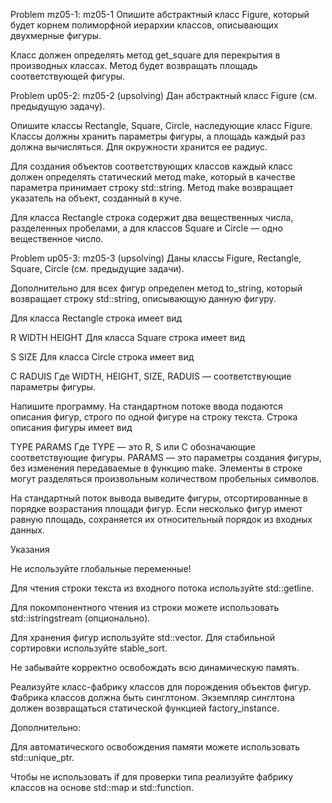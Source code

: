 Problem mz05-1: mz05-1
Опишите абстрактный класс Figure, который будет корнем полиморфной иерархии классов, описывающих двухмерные фигуры.

Класс должен определять метод get_square для перекрытия в производных классах. Метод будет возвращать площадь соответствующей фигуры.

Problem up05-2: mz05-2 (upsolving)
Дан абстрактный класс Figure (см. предыдущую задачу).

Опишите классы Rectangle, Square, Circle, наследующие класс Figure. Классы должны хранить параметры фигуры, а площадь каждый раз должна вычисляться. Для окружности хранится ее радиус.

Для создания объектов соответствующих классов каждый класс должен определять статический метод make, который в качестве параметра принимает строку std::string. Метод make возвращает указатель на объект, созданный в куче.

Для класса Rectangle строка содержит два вещественных числа, разделенных пробелами, а для классов Square и Circle — одно вещественное число.

Problem up05-3: mz05-3 (upsolving)
Даны классы Figure, Rectangle, Square, Circle (см. предыдущие задачи).

Дополнительно для всех фигур определен метод to_string, который возвращает строку std::string, описывающую данную фигуру.

Для класса Rectangle строка имеет вид

R WIDTH HEIGHT
Для класса Square строка имеет вид

S SIZE
Для класса Circle строка имеет вид

C RADUIS
Где WIDTH, HEIGHT, SIZE, RADUIS — соответствующие параметры фигуры.

Напишите программу. На стандартном потоке ввода подаются описания фигур, строго по одной фигуре на строку текста. Строка описания фигуры имеет вид

TYPE PARAMS
Где TYPE — это R, S или C обозначающие соответствующие фигуры. PARAMS — это параметры создания фигуры, без изменения передаваемые в функцию make. Элементы в строке могут разделяться произвольным количеством пробельных символов.

На стандартный поток вывода выведите фигуры, отсортированные в порядке возрастания площади фигур. Если несколько фигур имеют равную площадь, сохраняется их относительный порядок из входных данных.

Указания

Не используйте глобальные переменные!

Для чтения строки текста из входного потока используйте std::getline.

Для покомпонентного чтения из строки можете использовать std::istringstream (опционально).

Для хранения фигур используйте std::vector. Для стабильной сортировки используйте stable_sort.

Не забывайте корректно освобождать всю динамическую память.

Реализуйте класс-фабрику классов для порождения объектов фигур. Фабрика классов должна быть синглтоном. Экземпляр синглтона должен возвращаться статической функцией factory_instance.

Дополнительно:

Для автоматического освобождения памяти можете использовать std::unique_ptr.

Чтобы не использовать if для проверки типа реализуйте фабрику классов на основе std::map и std::function.
